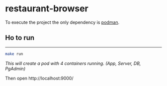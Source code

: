 # restaurant-browser

To execute the project the only dependency is [podman](https://podman.io/).


## Ho to run
------------

```bash
make run
```

_This will create a pod with 4 containers running. (App, Server, DB, PgAdmin)_

Then open http://localhost:9000/


